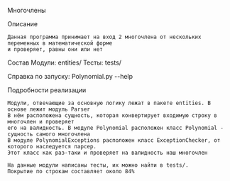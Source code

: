 
Многочлены

Описание

    Данная программа принимает на вход 2 многочлена от нескольких переменных в математической форме
    и проверяет, равны они или нет

Состав
    Модули: entities/
    Тесты: tests/

Справка по запуску: Polynomial.py --help

Подробности реализации

    Модули, отвечающие за основную логику лежат в пакете entities. В основе лежит модуль Parser
    В нём расположена сущность, которая конвертирует входимую строку в многочлен и проверяет
    его на валидность. В модуле Polynomial расположен класс Polynomial - сущность самого многочлена
    В модуле PolynomialExceptions расположен класс ExceptionChecker, от которого наследуется парсер.
    Этот класс как раз-таки и проверяет на валидность наш многочлен

    На данные модули написаны тесты, их можно найти в tests/.
    Покрытие по строкам составляет около 84%
